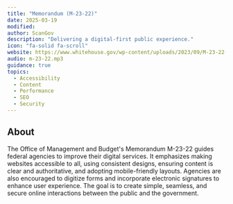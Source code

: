 ```yaml
---
title: "Memorandum (M-23-22)"
date: 2025-03-19
modified: 
author: ScanGov
description: "Delivering a digital-first public experience."
icon: "fa-solid fa-scroll"
website: https://www.whitehouse.gov/wp-content/uploads/2023/09/M-23-22-Delivering-a-Digital-First-Public-Experience.pdf
audio: m-23-22.mp3
guidance: true
topics:
  - Accessibility
  - Content
  - Performance
  - SEO
  - Security
---
```


## About

The Office of Management and Budget's Memorandum M-23-22 guides federal agencies to improve their digital services. It emphasizes making websites accessible to all, using consistent designs, ensuring content is clear and authoritative, and adopting mobile-friendly layouts. Agencies are also encouraged to digitize forms and incorporate electronic signatures to enhance user experience. The goal is to create simple, seamless, and secure online interactions between the public and the government.